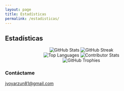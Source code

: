 ```yaml
---
layout: page
title: Estadísticas
permalink: /estadisticas/
---
```


## Estadísticas

<div align='center'>
  <img src="https://github-readme-stats.vercel.app/api?username=sloty00&theme=transparent&hide_border=false&include_all_commits=true&count_private=true" alt="GitHub Stats">
  <img src="https://github-readme-streak-stats.herokuapp.com/?user=sloty00&theme=transparent&hide_border=false" alt="GitHub Streak">
</div>

<div align='center'>
  <img src="https://github-readme-stats.vercel.app/api/top-langs/?username=sloty00&theme=transparent&hide_border=false&include_all_commits=false&count_private=false&layout=compact" alt="Top Languages">
  <img src="https://github-contributor-stats.vercel.app/api?username=sloty00&limit=5&theme=transparent&combine_all_yearly_contributions=true" alt="Contributor Stats">
</div>

<div align='center'>
  <img src="https://github-profile-trophy.vercel.app/?username=sloty00&theme=transparent&no-frame=false&no-bg=true&margin-w=4" alt="GitHub Trophies">
</div>

### Contáctame

[jvoyarzun81@gmail.com](mailto:jvoyarzun81@gmail.com)
